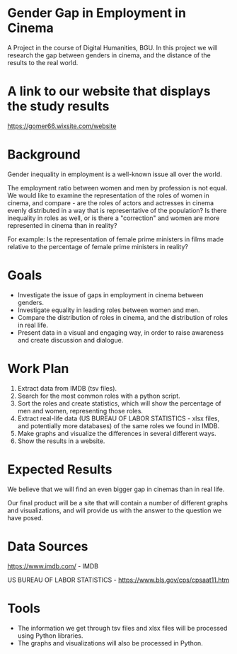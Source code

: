 # Gender Gap in Employment in Cinema
A Project in the course of Digital Humanities, BGU.
In this project we will research the gap between genders in cinema, and the distance of the results to the real world.

# A link to our website that displays the study results
https://gomer66.wixsite.com/website

# Background
Gender inequality in employment is a well-known issue all over the world.

The employment ratio between women and men by profession is not equal. We would like to examine the representation of the roles of women in cinema, and compare - are the roles of actors and actresses in cinema evenly distributed in a way that is representative of the population? Is there inequality in roles as well, or is there a "correction" and women are more represented in cinema than in reality?

For example: Is the representation of female prime ministers in films made relative to the percentage of female prime ministers in reality?

# Goals
- Investigate the issue of gaps in employment in cinema between genders.
- Investigate equality in leading roles between women and men.
- Compare the distribution of roles in cinema, and the distribution of roles in real life.
- Present data in a visual and engaging way, in order to raise awareness and create discussion and dialogue.

# Work Plan
1. Extract data from IMDB (tsv files).
2. Search for the most common roles with a python script.
3. Sort the roles and create statistics, which will show the percentage of men and women, representing those roles.
4. Extract real-life data (US BUREAU OF LABOR STATISTICS - xlsx files, and potentially more databases) of the same roles we found in IMDB.
5. Make graphs and visualize the differences in several different ways.
6. Show the results in a website.

# Expected Results
We believe that we will find an even bigger gap in cinemas than in real life.

Our final product will be a site that will contain a number of different graphs and visualizations, and will provide us with the answer to the question we have posed.


# Data Sources
https://www.imdb.com/ - IMDB

US BUREAU OF LABOR STATISTICS - https://www.bls.gov/cps/cpsaat11.htm


# Tools
- The information we get through tsv files and xlsx files will be processed using Python libraries.
- The graphs and visualizations will also be processed in Python.
